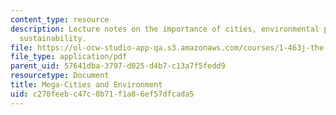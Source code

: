 ```yaml
---
content_type: resource
description: Lecture notes on the importance of cities, environmental policy, and
  sustainability.
file: https://ol-ocw-studio-app-qa.s3.amazonaws.com/courses/1-463j-the-impact-of-globalization-on-the-built-environment-fall-2009/c270feebc47c0b71f1a86ef57dfcada5_MIT1_463JF09_lec12.pdf
file_type: application/pdf
parent_uid: 57641dba-3797-d025-d4b7-c13a7f5fedd9
resourcetype: Document
title: Mega-Cities and Environment
uid: c270feeb-c47c-0b71-f1a8-6ef57dfcada5
---
```

